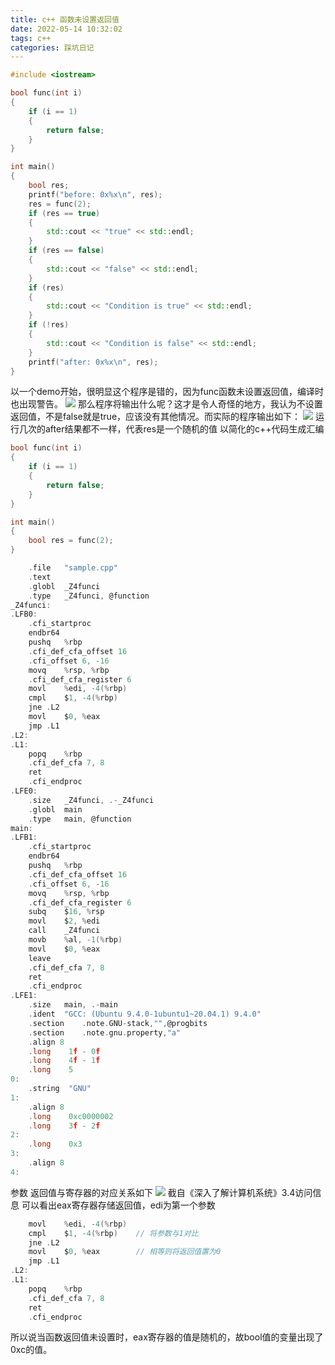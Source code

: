 ```yaml
---
title: c++ 函数未设置返回值
date: 2022-05-14 10:32:02
tags: c++
categories: 踩坑日记
---
```

<meta name="referrer" content="no-referrer" />


```cpp
#include <iostream>

bool func(int i)
{
    if (i == 1)
    {
        return false;
    }
}

int main()
{
    bool res;
    printf("before: 0x%x\n", res);
    res = func(2);
    if (res == true)
    {
        std::cout << "true" << std::endl;
    }
    if (res == false)
    {
        std::cout << "false" << std::endl;
    }
    if (res)
    {
        std::cout << "Condition is true" << std::endl;
    }
    if (!res)
    {
        std::cout << "Condition is false" << std::endl;
    }
    printf("after: 0x%x\n", res);
}
```
以一个demo开始，很明显这个程序是错的，因为func函数未设置返回值，编译时也出现警告。
![](https://img-blog.csdnimg.cn/f98ebbc337594294bfe57efdcd39180b.png)
那么程序将输出什么呢？这才是令人奇怪的地方，我认为不设置返回值，不是false就是true，应该没有其他情况。而实际的程序输出如下：
![](https://img-blog.csdnimg.cn/d692918eda8a4c58bd10a6481658b43d.png)
运行几次的after结果都不一样，代表res是一个随机的值
以简化的c++代码生成汇编

```c
bool func(int i)
{
    if (i == 1)
    {
        return false;
    }
}

int main()
{
    bool res = func(2);
}
```

```c
	.file	"sample.cpp"
	.text
	.globl	_Z4funci
	.type	_Z4funci, @function
_Z4funci:
.LFB0:
	.cfi_startproc
	endbr64
	pushq	%rbp
	.cfi_def_cfa_offset 16
	.cfi_offset 6, -16
	movq	%rsp, %rbp
	.cfi_def_cfa_register 6
	movl	%edi, -4(%rbp)
	cmpl	$1, -4(%rbp)
	jne	.L2
	movl	$0, %eax
	jmp	.L1
.L2:
.L1:
	popq	%rbp
	.cfi_def_cfa 7, 8
	ret
	.cfi_endproc
.LFE0:
	.size	_Z4funci, .-_Z4funci
	.globl	main
	.type	main, @function
main:
.LFB1:
	.cfi_startproc
	endbr64
	pushq	%rbp
	.cfi_def_cfa_offset 16
	.cfi_offset 6, -16
	movq	%rsp, %rbp
	.cfi_def_cfa_register 6
	subq	$16, %rsp
	movl	$2, %edi
	call	_Z4funci
	movb	%al, -1(%rbp)
	movl	$0, %eax
	leave
	.cfi_def_cfa 7, 8
	ret
	.cfi_endproc
.LFE1:
	.size	main, .-main
	.ident	"GCC: (Ubuntu 9.4.0-1ubuntu1~20.04.1) 9.4.0"
	.section	.note.GNU-stack,"",@progbits
	.section	.note.gnu.property,"a"
	.align 8
	.long	 1f - 0f
	.long	 4f - 1f
	.long	 5
0:
	.string	 "GNU"
1:
	.align 8
	.long	 0xc0000002
	.long	 3f - 2f
2:
	.long	 0x3
3:
	.align 8
4:

```

参数 返回值与寄存器的对应关系如下
![](https://img-blog.csdnimg.cn/3fb10cf56b334ec68b5e60fe04b289a7.png)
截自《深入了解计算机系统》3.4访问信息
可以看出eax寄存器存储返回值，edi为第一个参数

```c
	movl	%edi, -4(%rbp)
	cmpl	$1, -4(%rbp)	// 将参数与1对比
	jne	.L2	
	movl	$0, %eax		// 相等则将返回值置为0
	jmp	.L1
.L2:
.L1:
	popq	%rbp
	.cfi_def_cfa 7, 8
	ret
	.cfi_endproc
```
所以说当函数返回值未设置时，eax寄存器的值是随机的，故bool值的变量出现了0xc的值。
